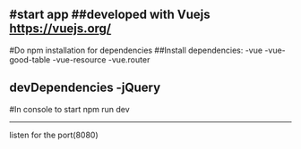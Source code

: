 #start app
##developed with Vuejs
https://vuejs.org/
--------------
#Do npm installation for dependencies
##Install dependencies:
-vue
-vue-good-table
-vue-resource
-vue.router

devDependencies
-jQuery
------------------
#In console to start 
npm run dev




-----------------------------------
listen for the port(8080)
